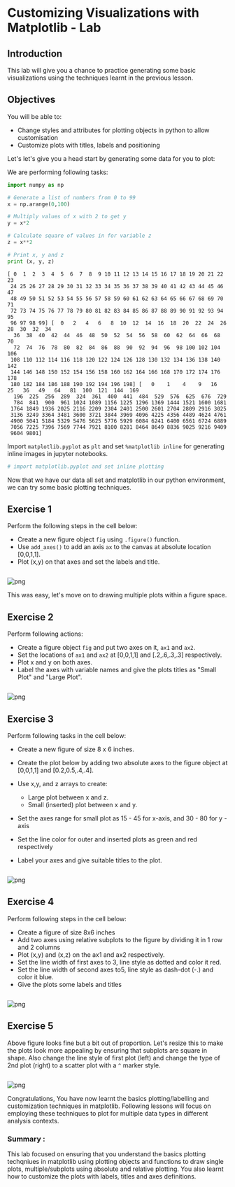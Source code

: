 
# Customizing Visualizations with Matplotlib - Lab

## Introduction

This lab will give you a chance to practice generating some basic visualizations using the techniques learnt in the previous lesson. 

## Objectives
You will be able to:
* Change styles and attributes for plotting objects in python to allow customisation
* Customize plots with titles, labels and positioning

Let's let's give you a head start by generating some data for you to plot:

We are performing following tasks:


```python
import numpy as np

# Generate a list of numbers from 0 to 99
x = np.arange(0,100)

# Multiply values of x with 2 to get y
y = x*2

# Calculate square of values in for variable z
z = x**2

# Print x, y and z
print (x, y, z)
```

    [ 0  1  2  3  4  5  6  7  8  9 10 11 12 13 14 15 16 17 18 19 20 21 22 23
     24 25 26 27 28 29 30 31 32 33 34 35 36 37 38 39 40 41 42 43 44 45 46 47
     48 49 50 51 52 53 54 55 56 57 58 59 60 61 62 63 64 65 66 67 68 69 70 71
     72 73 74 75 76 77 78 79 80 81 82 83 84 85 86 87 88 89 90 91 92 93 94 95
     96 97 98 99] [  0   2   4   6   8  10  12  14  16  18  20  22  24  26  28  30  32  34
      36  38  40  42  44  46  48  50  52  54  56  58  60  62  64  66  68  70
      72  74  76  78  80  82  84  86  88  90  92  94  96  98 100 102 104 106
     108 110 112 114 116 118 120 122 124 126 128 130 132 134 136 138 140 142
     144 146 148 150 152 154 156 158 160 162 164 166 168 170 172 174 176 178
     180 182 184 186 188 190 192 194 196 198] [   0    1    4    9   16   25   36   49   64   81  100  121  144  169
      196  225  256  289  324  361  400  441  484  529  576  625  676  729
      784  841  900  961 1024 1089 1156 1225 1296 1369 1444 1521 1600 1681
     1764 1849 1936 2025 2116 2209 2304 2401 2500 2601 2704 2809 2916 3025
     3136 3249 3364 3481 3600 3721 3844 3969 4096 4225 4356 4489 4624 4761
     4900 5041 5184 5329 5476 5625 5776 5929 6084 6241 6400 6561 6724 6889
     7056 7225 7396 7569 7744 7921 8100 8281 8464 8649 8836 9025 9216 9409
     9604 9801]


Import `matplotlib.pyplot` as `plt` and set `%matplotlib inline`  for generating inline images in jupyter notebooks. 


```python
# import matplotlib.pyplot and set inline plotting 

```

Now that we have our data all set and matplotlib in our python environment, we can try some basic plotting techniques.

## Exercise 1

Perform the following steps in the cell below:

* Create a new figure object `fig` using `.figure()` function.
* Use `add_axes()` to add an axis `ax` to the canvas at absolute location [0,0,1,1].
* Plot (x,y) on that axes and set the labels and title. 


```python

```


![png](index_files/index_9_0.png)


This was easy, let's move on to drawing multiple plots within a figure space. 

## Exercise 2

Perform following actions:

* Create a figure object `fig` and put two axes on it, `ax1` and `ax2`. 
* Set the locations of `ax1` and `ax2` at [0,0,1,1] and [.2,.6,.3,.3] respectively.
* Plot x and y on both axes. 
* Label the axes with variable names and give the plots titles as "Small Plot" and "Large Plot". 


```python

```


![png](index_files/index_11_0.png)


## Exercise 3

Perform following tasks in the cell below:

* Create a new figure of size 8 x 6 inches. 
* Create the plot below by adding two absolute axes to the figure object at [0,0,1,1] and [0.2,0.5,.4,.4].

* Use x,y, and z arrays to create:
    * Large plot between x and z. 
    * Small (inserted) plot between x and y. 

* Set the axes range for small plot as 15 - 45 for x-axis, and 30 - 80 for y -axis
* Set the line color for outer and inserted plots as green and red respectively
* Label your axes and give suitable titles to the plot.




```python

```


![png](index_files/index_13_0.png)


## Exercise 4

Perform following steps in the cell below:

* Create a figure of size 8x6 inches
* Add two axes using relative subplots to the figure by dividing it in 1 row and 2 columns
* Plot (x,y) and (x,z) on the ax1 and ax2 respectively. 
* Set the line width of first axes to 3, line style as dotted and color it red.
* Set the line width of second axes to5, line style as dash-dot (-.) and color it blue.
* Give the plots some labels and titles


```python

```


![png](index_files/index_15_0.png)


## Exercise 5

Above figure looks fine but a bit out of proportion. Let's resize this to make the plots look more appealing by ensuring that subplots are square in shape. Also change the line style of first plot (left) and change the type of 2nd plot (right) to a scatter plot with a `^` marker style.


```python

```


![png](index_files/index_17_0.png)


Congratulations, You have now learnt the basics plotting/labelling and customization techniques in matplotlib. Following lessons will focus on employing these techniques to plot for multiple data types in different analysis contexts. 


### Summary :

This lab focused on ensuring that you understand the basics plotting techqniues in matplotlib using plotting objects and functions to draw single plots, multiple/subplots using absolute and relative plotting. You also learnt how to customize the plots with labels, titles and axes definitions. 
